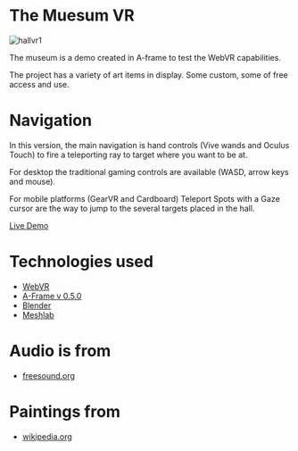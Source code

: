 # The Muesum VR


![hallvr1](/screenshots/thehall1.jpg)


The museum is a demo created in A-frame to test the WebVR capabilities.

The project has a variety of art items in display. Some custom, some of free access and use.


# Navigation

In this version, the main navigation is hand controls (Vive wands and Oculus Touch) to fire a teleporting ray to target where you want to be at.

For desktop the traditional gaming controls are available (WASD, arrow keys and mouse).

For mobile platforms (GearVR and Cardboard) Teleport Spots with a Gaze cursor are the way to jump to the several targets placed in the hall.


[Live Demo](https://)


# Technologies used

- [WebVR](https://webvr.info/)
- [A-Frame v 0.5.0](https://aframe.io/)
- [Blender](https://www.blender.org/)
- [Meshlab](http://www.meshlab.net/)

# Audio is from

- [freesound.org](https://www.freesound.org/)

# Paintings from

- [wikipedia.org](https://www.wikipedia.org/)

